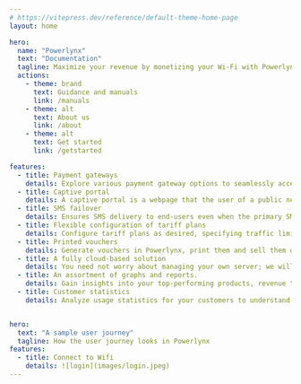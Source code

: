 ```yaml
---
# https://vitepress.dev/reference/default-theme-home-page
layout: home

hero:
  name: "Powerlynx"
  text: "Documentation"
  tagline: Maximize your revenue by monetizing your Wi-Fi with Powerlynx.
  actions:
    - theme: brand
      text: Guidance and manuals
      link: /manuals
    - theme: alt
      text: About us
      link: /about
    - theme: alt
      text: Get started
      link: /getstarted

features:
  - title: Payment gateways
    details: Explore various payment gateway options to seamlessly accept payments.
  - title: Captive portal
    details: A captive portal is a webpage that the user of a public network is required to view and interact with before they can access the network.
  - title: SMS failover
    details: Ensures SMS delivery to end-users even when the primary SMS gateway is unavailable.
  - title: Flexible configuration of tariff plans
    details: Configure tariff plans as desired, specifying traffic limits, time online limits, and the days of the week and hours during which this plan is available for selection.
  - title: Printed vouchers
    details: Generate vouchers in Powerlynx, print them and sell them offline.
  - title: A fully cloud-based solution
    details: You need not worry about managing your own server; we will take care of it for you.
  - title: An assortment of graphs and reports.
    details: Gain insights into your top-performing products, revenue trends, peak traffic days, and more.
  - title: Customer statistics
    details: Analyze usage statistics for your customers to understand their data consumption and preferred payment options.


hero:
  text: "A sample user journey"
  tagline: How the user journey looks in Powerlynx
features:
  - title: Connect to Wifi
    details: ![login](images/login.jpeg)
---
```


